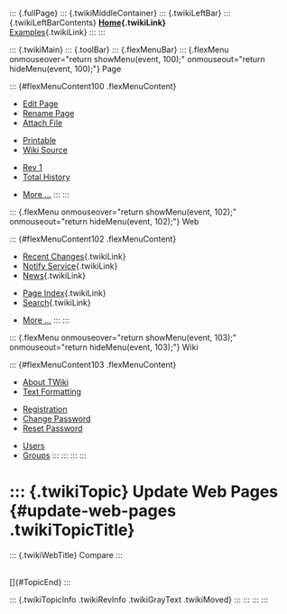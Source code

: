 ::: {.fullPage}
::: {.twikiMiddleContainer}
::: {.twikiLeftBar}
::: {.twikiLeftBarContents}
**[Home](WebHome){.twikiLink}**\
[Examples](TransformationExamples){.twikiLink}
:::
:::

::: {.twikiMain}
::: {.toolBar}
::: {.flexMenuBar}
::: {.flexMenu onmouseover="return showMenu(event, 100);" onmouseout="return hideMenu(event, 100);"}
Page

::: {#flexMenuContent100 .flexMenuContent}
-   [Edit
    Page](http://www.program-transformation.org/edit/Compare/UpdateWebPages?t=1536828757)
-   [Rename
    Page](http://www.program-transformation.org/rename/Compare/UpdateWebPages)
-   [Attach
    File](http://www.program-transformation.org/attach/Compare/UpdateWebPages)

<!-- -->

-   [Printable](http://www.program-transformation.org/view/Compare/UpdateWebPages?skin=print.pattern)
-   [Wiki
    Source](http://www.program-transformation.org/view/Compare/UpdateWebPages?skin=text&raw=on&contenttype=text/plain)

<!-- -->

-   [Rev
    1](http://www.program-transformation.org/view/Compare/UpdateWebPages?rev=1.1)
-   [Total
    History](http://www.program-transformation.org/rdiff/Compare/UpdateWebPages)

<!-- -->

-   [More
    \...](http://www.program-transformation.org/oops/Compare/UpdateWebPages?template=oopsmore&param1=1.1&param2=1.1)
:::
:::

::: {.flexMenu onmouseover="return showMenu(event, 102);" onmouseout="return hideMenu(event, 102);"}
Web

::: {#flexMenuContent102 .flexMenuContent}
-   [Recent Changes](WebChanges){.twikiLink}
-   [Notify Service](WebNotify){.twikiLink}
-   [News](WebNews){.twikiLink}

<!-- -->

-   [Page Index](WebIndex){.twikiLink}
-   [Search](WebSearch){.twikiLink}

<!-- -->

-   [More
    \...](http://www.program-transformation.org/oops/Compare/UpdateWebPages?template=oopsmore&param1=1.1&param2=1.1)
:::
:::

::: {.flexMenu onmouseover="return showMenu(event, 103);" onmouseout="return hideMenu(event, 103);"}
Wiki

::: {#flexMenuContent103 .flexMenuContent}
-   [About
    TWiki](http://www.program-transformation.org/view/TWiki/WebHome)
-   [Text
    Formatting](http://www.program-transformation.org/view/TWiki/TextFormattingRules)

<!-- -->

-   [Registration](http://www.program-transformation.org/view/TWiki/TWikiRegistration)
-   [Change
    Password](http://www.program-transformation.org/view/TWiki/ChangePassword)
-   [Reset
    Password](http://www.program-transformation.org/view/TWiki/ResetPassword)

<!-- -->

-   [Users](http://www.program-transformation.org/view/Main/TWikiUsers)
-   [Groups](http://www.program-transformation.org/view/Main/TWikiGroups)
:::
:::
:::
:::

::: {.twikiTopic}
Update Web Pages {#update-web-pages .twikiTopicTitle}
================

::: {.twikiWebTitle}
Compare
:::

\
[]{#TopicEnd}
:::

::: {.twikiTopicInfo .twikiRevInfo .twikiGrayText .twikiMoved}
:::
:::
:::
:::
